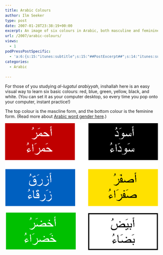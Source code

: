 ```yaml
---
title: Arabic Colours
author: Ilm Seeker
type: post
date: 2007-01-28T23:38:19+00:00
excerpt: An image of six colours in Arabic, both masculine and feminine, set as a desktop background! Red, blue, green, yellow, black, and white.
url: /2007/arabic-colours/
views:
  - 1
podPressPostSpecific:
  - 'a:6:{s:15:"itunes:subtitle";s:15:"##PostExcerpt##";s:14:"itunes:summary";s:15:"##PostExcerpt##";s:15:"itunes:keywords";s:17:"##WordPressCats##";s:13:"itunes:author";s:10:"##Global##";s:15:"itunes:explicit";s:7:"Default";s:12:"itunes:block";s:7:"Default";}'
categories:
  - Arabic

---
```

For those of you studying <dfn title="the Arabic language">al-lugatul arabiyyah</dfn>, inshallah here is an easy visual way to learn six basic colours: red, blue, green, yellow, black, and white. (You can set it as your computer desktop, so every time you pop onto your computer, instant practice!)

The top colour is the mascline form, and the bottom colour is the feminine form. (Read more about [Arabic word gender here][1].)

![Six Arabic Colours][2]

 [1]: /arabic-word-gender/
 [2]: /wp-content/uploads/arabic-colours.png